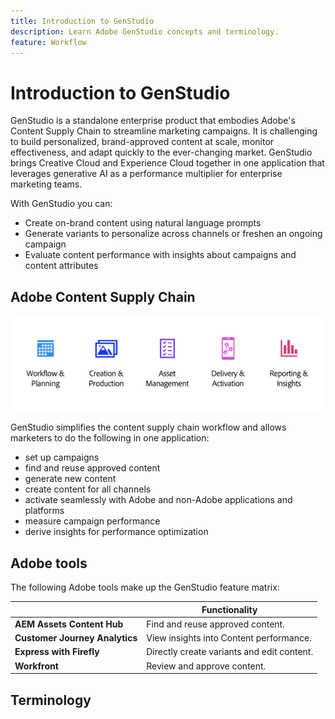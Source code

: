 ```yaml
---
title: Introduction to GenStudio
description: Learn Adobe GenStudio concepts and terminology.
feature: Workflow
---
```


# Introduction to GenStudio

GenStudio is a standalone enterprise product that embodies Adobe's Content Supply Chain to streamline marketing campaigns. It is challenging to build personalized, brand-approved content at scale, monitor effectiveness, and adapt quickly to the ever-changing market. GenStudio brings Creative Cloud and Experience Cloud together in one application that leverages generative AI as a performance multiplier for enterprise marketing teams.

With GenStudio you can:

- Create on-brand content using natural language prompts
- Generate variants to personalize across channels or freshen an ongoing campaign
- Evaluate content performance with insights about campaigns and content attributes

## Adobe Content Supply Chain

![Adobe Content Supply Chain](../assets/csc.png)

GenStudio simplifies the content supply chain workflow and allows marketers to do the following in one application:

- set up campaigns
- find and reuse approved content
- generate new content
- create content for all channels
- activate seamlessly with Adobe and non-Adobe applications and platforms
- measure campaign performance
- derive insights for performance optimization

## Adobe tools

The following Adobe tools make up the GenStudio feature matrix:

|                | Functionality |
| -------------- | ------------- |
| **AEM Assets Content Hub** | Find and reuse approved content. |
| **Customer Journey Analytics** | View insights into Content performance. |
| **Express with Firefly**  | Directly create variants and edit content.  |
| **Workfront**  | Review and approve content. |

## Terminology

